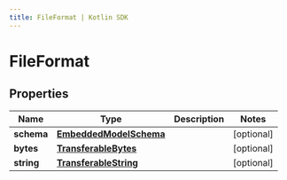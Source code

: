 ```yaml
---
title: FileFormat | Kotlin SDK
---
```



# FileFormat

## Properties
Name | Type | Description | Notes
------------ | ------------- | ------------- | -------------
**schema** | [**EmbeddedModelSchema**](EmbeddedModelSchema) |  |  [optional]
**bytes** | [**TransferableBytes**](TransferableBytes) |  |  [optional]
**string** | [**TransferableString**](TransferableString) |  |  [optional]



